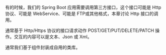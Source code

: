 有的时候，我们的 Spring Boot 应用需要调用第三方接口，这个接口可能是 Http协议、可能是 WebService、可能是 FTP或其他格式，本章讨论 Http 接口的调用。

通常基于 Http/Https 协议的接口请求动作 POST/GET/PUT/DELETE/PATCH 操作。交互的内容可以是文本、Json 或 Xml。

通常我们基于组件封装成自用的类库。

